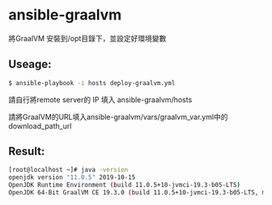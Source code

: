 # ansible-graalvm

將GraalVM 安裝到/opt目錄下，並設定好環境變數

## Useage:

```bash
$ ansible-playbook -i hosts deploy-graalvm.yml
```

請自行將remote server的 IP 填入 ansible-graalvm/hosts

請將GraalVM的URL填入ansible-graalvm/vars/graalvm_var.yml中的download_path_url

## Result:

```bash
[root@localhost ~]# java -version
openjdk version "11.0.5" 2019-10-15
OpenJDK Runtime Environment (build 11.0.5+10-jvmci-19.3-b05-LTS)
OpenJDK 64-Bit GraalVM CE 19.3.0 (build 11.0.5+10-jvmci-19.3-b05-LTS, mixed mode, sharing)
```

